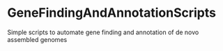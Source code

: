 # GeneFindingAndAnnotationScripts
Simple scripts to automate gene finding and annotation of de novo assembled genomes
